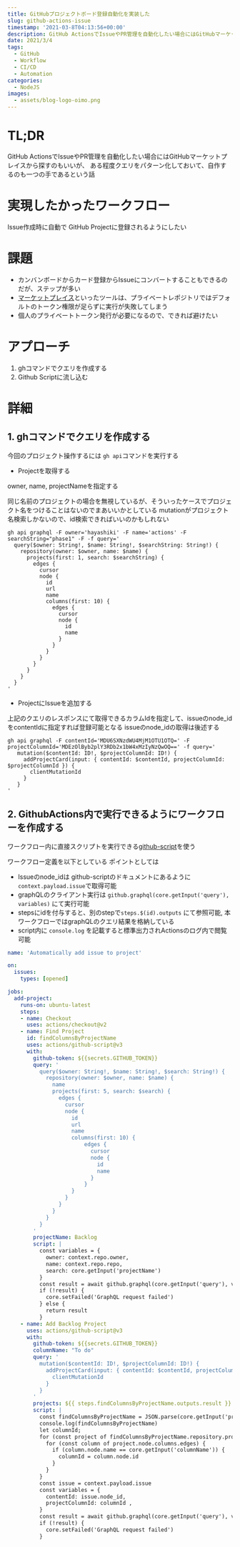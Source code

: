 ```yaml
---
title: GitHubプロジェクトボード登録自動化を実装した
slug: github-actions-issue
timestamp: '2021-03-8T04:13:56+00:00'
description: GitHub ActionsでIssueやPR管理を自動化したい場合にはGitHubマーケットプレイスから探すのもいいが、 ある程度クエリをパターン化しておいて、自作するのも一つの手であるという話
date: 2021/3/4
tags:
  - GitHub
  - Workflow
  - CI/CD
  - Automation  
categories:
  - NodeJS
images:
  - assets/blog-logo-oimo.png
---
```


# TL;DR

GitHub ActionsでIssueやPR管理を自動化したい場合にはGitHubマーケットプレイスから探すのもいいが、
ある程度クエリをパターン化しておいて、自作するのも一つの手であるという話

# 実現したかったワークフロー

Issue作成時に自動で GitHub Projectに登録されるようにしたい

# 課題

- カンバンボードからカード登録からIssueにコンバートすることもできるのだが、ステップが多い
- [マーケットプレイス](https://github.com/marketplace/actions/github-project-automation)といったツールは、プライベートレポジトリではデフォルトのトークン権限が足らずに実行が失敗してしまう
- 個人のプライベートトークン発行が必要になるので、できれば避けたい

# アプローチ

1. ghコマンドでクエリを作成する
2. Github Scriptに流し込む

# 詳細

## 1. ghコマンドでクエリを作成する

今回のプロジェクト操作するには `gh api`コマンドを実行する

- Projectを取得する

owner, name, projectNameを指定する

同じ名前のプロジェクトの場合を無視しているが、そういったケースでプロジェクト名をつけることはないのでまあいいかとしている
mutationがプロジェクト名検索しかないので、id検索できればいいのかもしれない

```
gh api graphql -F owner='hayashiki' -F name='actions' -F searchString="phase1" -F -f query='
  query($owner: String!, $name: String!, $searchString: String!) {
    repository(owner: $owner, name: $name) {
      projects(first: 1, search: $searchString) {
        edges {
          cursor
          node {
            id
            url
            name
            columns(first: 10) {
              edges {
                cursor
                node {
                  id
                  name
                }
              }
            }
          }
        }
      }
    }
  }
'
```

- ProjectにIssueを追加する

上記のクエリのレスポンスにて取得できるカラムIdを指定して、issueのnode_idをcontentIdに指定すれば登録可能となる
issueのnode_idの取得は後述する

```
gh api graphql -F contentId='MDU6SXNzdWU4MjM1OTU1OTQ=' -F projectColumnId='MDEzOlByb2plY3RDb2x1bW4xMzIyNzQwOQ==' -f query='
   mutation($contentId: ID!, $projectColumnId: ID!) {
     addProjectCard(input: { contentId: $contentId, projectColumnId: $projectColumnId }) {
       clientMutationId
     }
   }
'
```

## 2. GithubActions内で実行できるようにワークフローを作成する

ワークフロー内に直接スクリプトを実行できる[github-script](https://github.com/actions/github-script)を使う

ワークフロー定義を以下としている
ポイントとしては

- Issueのnode_idは github-scriptのドキュメントにあるように `context.payload.issue`で取得可能
- graphQLのクライアント実行は `github.graphql(core.getInput('query'), variables)` にて実行可能
- stepsにidを付与すると、別のstepで`steps.$(id).outputs` にて参照可能, 本ワークフローではgraphQLのクエリ結果を格納している
- script内に `console.log` を記載すると標準出力されActionsのログ内で閲覧可能

```yaml
name: 'Automatically add issue to project'

on:
  issues:
    types: [opened]

jobs:
  add-project:
    runs-on: ubuntu-latest
    steps:
    - name: Checkout
      uses: actions/checkout@v2
    - name: Find Project
      id: findColumnsByProjectName
      uses: actions/github-script@v3
      with:
        github-token: ${{secrets.GITHUB_TOKEN}}
        query: '
          query($owner: String!, $name: String!, $search: String!) {
            repository(owner: $owner, name: $name) {
              name
              projects(first: 5, search: $search) {
                edges {
                  cursor
                  node {
                    id
                    url
                    name
                    columns(first: 10) {
                        edges {
                          cursor
                          node {
                            id
                            name
                          }
                        }
                    }
                  }
                }
              }
            }
          }
        '
        projectName: Backlog
        script: |
          const variables = {
            owner: context.repo.owner,
            name: context.repo.repo,
            search: core.getInput('projectName')
          }
          const result = await github.graphql(core.getInput('query'), variables)
          if (!result) {
            core.setFailed('GraphQL request failed')
          } else {
            return result
          }
    - name: Add Backlog Project
      uses: actions/github-script@v3
      with:
        github-token: ${{secrets.GITHUB_TOKEN}}
        columnName: "To do"
        query: '
          mutation($contentId: ID!, $projectColumnId: ID!) {
            addProjectCard(input: { contentId: $contentId, projectColumnId: $projectColumnId }) {
              clientMutationId
            }
          }
        '
        projects: ${{ steps.findColumnsByProjectName.outputs.result }}
        script: |
          const findColumnsByProjectName = JSON.parse(core.getInput('projects'))
          console.log(findColumnsByProjectName)
          let columnId;
          for (const project of findColumnsByProjectName.repository.projects.edges) {
            for (const column of project.node.columns.edges) {
              if (column.node.name == core.getInput('columnName')) {
                columnId = column.node.id
              }
            }
          }
          const issue = context.payload.issue
          const variables = {
            contentId: issue.node_id,
            projectColumnId: columnId ,
          }
          const result = await github.graphql(core.getInput('query'), variables)
          if (!result) {
            core.setFailed('GraphQL request failed')
          } 
```
